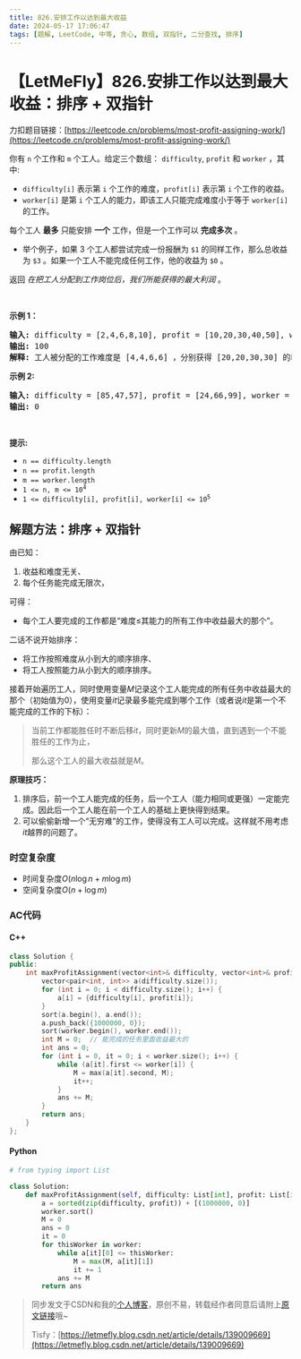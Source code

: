 ```yaml
---
title: 826.安排工作以达到最大收益
date: 2024-05-17 17:06:47
tags: [题解, LeetCode, 中等, 贪心, 数组, 双指针, 二分查找, 排序]
---
```


# 【LetMeFly】826.安排工作以达到最大收益：排序 + 双指针

力扣题目链接：[https://leetcode.cn/problems/most-profit-assigning-work/](https://leetcode.cn/problems/most-profit-assigning-work/)

<p>你有 <code>n</code>&nbsp;个工作和 <code>m</code> 个工人。给定三个数组：&nbsp;<code>difficulty</code>,&nbsp;<code>profit</code>&nbsp;和&nbsp;<code>worker</code>&nbsp;，其中:</p>

<ul>
	<li><code>difficulty[i]</code>&nbsp;表示第 <code>i</code> 个工作的难度，<code>profit[i]</code> 表示第 <code>i</code> 个工作的收益。</li>
	<li><code>worker[i]</code> 是第 <code>i</code> 个工人的能力，即该工人只能完成难度小于等于 <code>worker[i]</code> 的工作。</li>
</ul>

<p>每个工人&nbsp;<strong>最多</strong> 只能安排 <strong>一个</strong> 工作，但是一个工作可以 <strong>完成多次</strong> 。</p>

<ul>
	<li>举个例子，如果 3 个工人都尝试完成一份报酬为 <code>$1</code> 的同样工作，那么总收益为 <code>$3</code>&nbsp;。如果一个工人不能完成任何工作，他的收益为 <code>$0</code> 。</li>
</ul>

<p>返回 <em>在把工人分配到工作岗位后，我们所能获得的最大利润&nbsp;</em>。</p>

<p>&nbsp;</p>

<p><strong>示例 1：</strong></p>

<pre>
<strong>输入: </strong>difficulty = [2,4,6,8,10], profit = [10,20,30,40,50], worker = [4,5,6,7]
<strong>输出: </strong>100 
<strong>解释: </strong>工人被分配的工作难度是 [4,4,6,6] ，分别获得 [20,20,30,30] 的收益。</pre>

<p><strong>示例 2:</strong></p>

<pre>
<strong>输入:</strong> difficulty = [85,47,57], profit = [24,66,99], worker = [40,25,25]
<strong>输出:</strong> 0</pre>

<p>&nbsp;</p>

<p><strong>提示:</strong></p>

<ul>
	<li><code>n == difficulty.length</code></li>
	<li><code>n == profit.length</code></li>
	<li><code>m == worker.length</code></li>
	<li><code>1 &lt;= n, m &lt;= 10<sup>4</sup></code></li>
	<li><code>1 &lt;= difficulty[i], profit[i], worker[i] &lt;= 10<sup>5</sup></code></li>
</ul>


    
## 解题方法：排序 + 双指针

由已知：

1. 收益和难度无关、
1. 每个任务能完成无限次，

可得：

+ 每个工人要完成的工作都是“难度≤其能力的所有工作中收益最大的那个”。

二话不说开始排序：

+ 将工作按照难度从小到大的顺序排序、
+ 将工人按照能力从小到大的顺序排序。

接着开始遍历工人，同时使用变量$M$记录这个工人能完成的所有任务中收益最大的那个（初始值为$0$），使用变量$it$记录最多能完成到哪个工作（或者说$it$是第一个不能完成的工作的下标）：

> 当前工作都能胜任时不断后移$it$，同时更新$M$的最大值，直到遇到一个不能胜任的工作为止，
> 
> 那么这个工人的最大收益就是$M$。

**原理技巧：**

1. 排序后，前一个工人能完成的任务，后一个工人（能力相同或更强）一定能完成。因此后一个工人能在前一个工人的基础上更快得到结果。
2. 可以偷偷新增一个“无穷难”的工作，使得没有工人可以完成。这样就不用考虑$it$越界的问题了。

### 时空复杂度

+ 时间复杂度$O(n\log n+m\log m)$
+ 空间复杂度$O(n+\log m)$

### AC代码

#### C++

```cpp
class Solution {
public:
    int maxProfitAssignment(vector<int>& difficulty, vector<int>& profit, vector<int>& worker) {
        vector<pair<int, int>> a(difficulty.size());
        for (int i = 0; i < difficulty.size(); i++) {
            a[i] = {difficulty[i], profit[i]};
        }
        sort(a.begin(), a.end());
        a.push_back({1000000, 0});
        sort(worker.begin(), worker.end());
        int M = 0;  // 能完成的任务里面收益最大的
        int ans = 0;
        for (int i = 0, it = 0; i < worker.size(); i++) {
            while (a[it].first <= worker[i]) {
                M = max(a[it].second, M);
                it++;
            }
            ans += M;
        }
        return ans;
    }
};
```

#### Python

```python
# from typing import List

class Solution:
    def maxProfitAssignment(self, difficulty: List[int], profit: List[int], worker: List[int]) -> int:
        a = sorted(zip(difficulty, profit)) + [(1000000, 0)]
        worker.sort()
        M = 0
        ans = 0
        it = 0
        for thisWorker in worker:
            while a[it][0] <= thisWorker:
                M = max(M, a[it][1])
                it += 1
            ans += M
        return ans
```

> 同步发文于CSDN和我的[个人博客](https://blog.letmefly.xyz/)，原创不易，转载经作者同意后请附上[原文链接](https://blog.letmefly.xyz/2024/05/17/LeetCode%200826.%E5%AE%89%E6%8E%92%E5%B7%A5%E4%BD%9C%E4%BB%A5%E8%BE%BE%E5%88%B0%E6%9C%80%E5%A4%A7%E6%94%B6%E7%9B%8A/)哦~
>
> Tisfy：[https://letmefly.blog.csdn.net/article/details/139009669](https://letmefly.blog.csdn.net/article/details/139009669)
